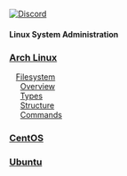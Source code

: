 [![Discord](https://img.shields.io/discord/1193946747878260767?color=blue&label=Discord&logo=discord&logoColor=white)](https://discord.gg/KmAkuNyr)

#### Linux System Administration

### [Arch Linux](https://github.com/shaun-barnard/linux-system-administration/tree/main/arch-linux)
&nbsp;&nbsp; [Filesystem](https://github.com/shaun-barnard/linux-system-administration/tree/main/arch-linux)<br>
&nbsp;&nbsp;&nbsp;&nbsp; [Overview](https://github.com/shaun-barnard/linux-system-administration/tree/main/arch-linux)<br>
&nbsp;&nbsp;&nbsp;&nbsp; [Types](https://github.com/shaun-barnard/linux-system-administration/tree/main/arch-linux)<br>
&nbsp;&nbsp;&nbsp;&nbsp; [Structure](https://github.com/shaun-barnard/linux-system-administration/tree/main/arch-linux)<br>
&nbsp;&nbsp;&nbsp;&nbsp; [Commands](https://github.com/shaun-barnard/linux-system-administration/tree/main/arch-linux)<br>

### [CentOS](https://github.com/shaun-barnard/linux-system-administration/tree/main/centos)
### [Ubuntu](https://github.com/shaun-barnard/linux-system-administration/tree/main/ubuntu)

